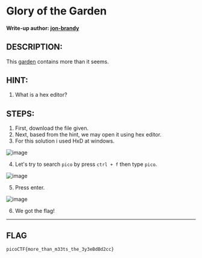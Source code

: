 # Glory of the Garden
#### Write-up author: [jon-brandy](https://github.com/jon-brandy)
## DESCRIPTION:
This [garden](https://github.com/jon-brandy/CTF-WRITE-UP/blob/dfda4f9d98c4b81e238258d25147b13611911e1b/Asset/Glory%20of%20the%20Garden/garden.jpg) contains more than it seems.
## HINT:
1. What is a hex editor?
## STEPS:
1. First, download the file given.
2. Next, based from the hint, we may open it using hex editor.
3. For this solution i used HxD at windows.

![image](https://user-images.githubusercontent.com/70703371/179902938-c598d29e-1755-4f7d-a653-a9b3c1ee9466.png)

4. Let's try to search `pico` by press `ctrl + f` then type `pico`.

![image](https://user-images.githubusercontent.com/70703371/179903026-f6fa0d1f-b641-44bd-88ac-d97447d4f211.png)

5. Press enter.

![image](https://user-images.githubusercontent.com/70703371/179903086-884c2628-6846-4fc0-8566-4518931d54ba.png)

6. We got the flag!

---
## FLAG

```
picoCTF{more_than_m33ts_the_3y3eBdBd2cc}
```

